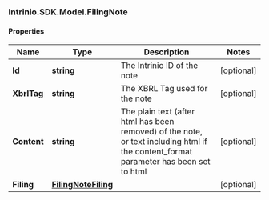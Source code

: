 ### Intrinio.SDK.Model.FilingNote
#### Properties

Name | Type | Description | Notes
------------ | ------------- | ------------- | -------------
**Id** | **string** | The Intrinio ID of the note | [optional] 
**XbrlTag** | **string** | The XBRL Tag used for the note | [optional] 
**Content** | **string** | The plain text (after html has been removed) of the note, or text including html if the content_format parameter has been set to html | [optional] 
**Filing** | [**FilingNoteFiling**](FilingNoteFiling.md) |  | [optional] 

